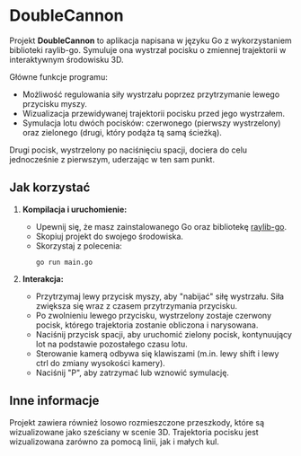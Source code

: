 # DoubleCannon

Projekt **DoubleCannon** to aplikacja napisana w języku Go z wykorzystaniem biblioteki raylib-go. Symuluje ona wystrzał pocisku o zmiennej trajektorii w interaktywnym środowisku 3D.  

Główne funkcje programu:  
- Możliwość regulowania siły wystrzału poprzez przytrzymanie lewego przycisku myszy.  
- Wizualizacja przewidywanej trajektorii pocisku przed jego wystrzałem.  
- Symulacja lotu dwóch pocisków: czerwonego (pierwszy wystrzelony) oraz zielonego (drugi, który podąża tą samą ścieżką).  

Drugi pocisk, wystrzelony po naciśnięciu spacji, dociera do celu jednocześnie z pierwszym, uderzając w ten sam punkt.

## Jak korzystać

1. **Kompilacja i uruchomienie:**
   - Upewnij się, że masz zainstalowanego Go oraz bibliotekę [raylib-go](https://github.com/gen2brain/raylib-go).
   - Skopiuj projekt do swojego środowiska.
   - Skorzystaj z polecenia:
     ```
     go run main.go
     ```
     
2. **Interakcja:**
   - Przytrzymaj lewy przycisk myszy, aby "nabijać" siłę wystrzału. Siła zwiększa się wraz z czasem przytrzymania przycisku.
   - Po zwolnieniu lewego przycisku, wystrzelony zostaje czerwony pocisk, którego trajektoria zostanie obliczona i narysowana.
   - Naciśnij przycisk spacji, aby uruchomić zielony pocisk, kontynuujący lot na podstawie pozostałego czasu lotu.
   - Sterowanie kamerą odbywa się klawiszami (m.in. lewy shift i lewy ctrl do zmiany wysokości kamery).
   - Naciśnij "P", aby zatrzymać lub wznowić symulację.

## Inne informacje

Projekt zawiera również losowo rozmieszczone przeszkody, które są wizualizowane jako sześciany w scenie 3D. Trajektoria pocisku jest wizualizowana zarówno za pomocą linii, jak i małych kul.